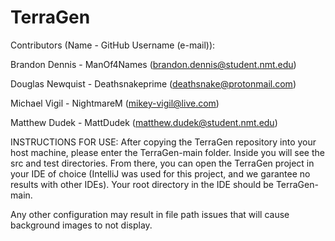 # TerraGen

Contributors (Name - GitHub Username (e-mail)):

Brandon Dennis -  ManOf4Names (brandon.dennis@student.nmt.edu)

Douglas Newquist - Deathsnakeprime (deathsnake@protonmail.com)

Michael Vigil - NightmareM (mikey-vigil@live.com)

Matthew Dudek - MattDudek (matthew.dudek@student.nmt.edu)

INSTRUCTIONS FOR USE:
After copying the TerraGen repository into your host machine, please enter the TerraGen-main folder.
Inside you will see the src and test directories. From there, you can open the TerraGen project in
your IDE of choice (IntelliJ was used for this project, and we garantee no results with other IDEs).
Your root directory in the IDE should be TerraGen-main.

Any other configuration may result in file path issues that will cause background images to not display.
